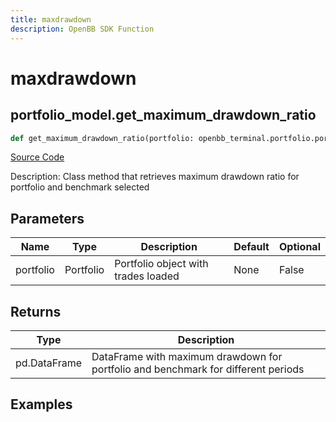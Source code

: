 ```yaml
---
title: maxdrawdown
description: OpenBB SDK Function
---
```


# maxdrawdown

## portfolio_model.get_maximum_drawdown_ratio

```python title='openbb_terminal/portfolio/portfolio_model.py'
def get_maximum_drawdown_ratio(portfolio: openbb_terminal.portfolio.portfolio_model.PortfolioModel) -> DataFrame:
```
[Source Code](https://github.com/OpenBB-finance/OpenBBTerminal/tree/main/openbb_terminal/portfolio/portfolio_model.py#L1060)

Description: Class method that retrieves maximum drawdown ratio for portfolio and benchmark selected

## Parameters

| Name | Type | Description | Default | Optional |
| ---- | ---- | ----------- | ------- | -------- |
| portfolio | Portfolio | Portfolio object with trades loaded | None | False |

## Returns

| Type | Description |
| ---- | ----------- |
| pd.DataFrame | DataFrame with maximum drawdown for portfolio and benchmark for different periods |

## Examples

